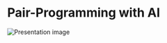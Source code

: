 # Pair-Programming with AI

![Presentation image](https://pbs.twimg.com/media/GdEOJQ3XEAA8pk1?format=jpg&name=large)
